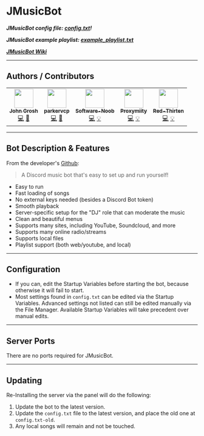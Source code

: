 # JMusicBot

***JMusicBot config file: [config.txt](../repository/bots/discord/jmusicbot/config.txt)!***

***JMusicBot example playlist: [example_playlist.txt](../repository/bots/discord/jmusicbot/example_playlist.txt)***

***[JMusicBot Wiki](https://jmusicbot.com/)***
___

## Authors / Contributors

<!-- prettier-ignore-start -->
<!-- markdownlint-disable -->
<table>
    <tr>
        <td align="center">
            <a href="https://github.com/jagrosh">
                <img src="https://avatars.githubusercontent.com/u/12754382" width="50px;" alt=""/><br /><sub><b>John Grosh</b></sub>
            </a>
            <br />
            <a href="https://github.com/jagrosh/MusicBot/commits?author=jagrosh" title="Codes">💻</a>
            <a href="https://github.com/jagrosh/MusicBot/commits?author=jagrosh" title="Original Bot Creator">🤖</a>
        </td>
        <td align="center">
            <a href="https://github.com/parkervcp">
                <img src="https://avatars.githubusercontent.com/u/1207679" width="50px;" alt=""/><br /><sub><b>parkervcp</b></sub>
            </a>
            <br />
            <a href="https://github.com/parkervcp/eggs/commits?author=parkervcp" title="Codes">💻</a>
            <a href="https://github.com/parkervcp/eggs/commits?author=parkervcp" title="Original Egg Creator">🥚</a>
        </td>
        <td align="center">
            <a href="https://github.com/Software-Noob">
                <img src="https://avatars.githubusercontent.com/u/10975908" width="50px;" alt=""/><br /><sub><b>Software-Noob</b></sub>
            </a>
            <br />
            <a href="https://github.com/parkervcp/eggs/commits?author=Software-Noob" title="Codes">💻</a>
            <a href="https://github.com/parkervcp/eggs/commits?author=Software-Noob" title="Contributor">💡</a>
        </td>
        <td align="center">
            <a href="https://github.com/Proxymiity">
                <img src="https://avatars.githubusercontent.com/u/25194496" width="50px;" alt=""/><br /><sub><b>Proxymiity</b></sub>
            </a>
            <br />
            <a href="https://github.com/parkervcp/eggs/commits?author=Proxymiity" title="Codes">💻</a>
            <a href="https://github.com/parkervcp/eggs/commits?author=Proxymiity" title="Contributor">💡</a>
        </td>
        <td align="center">
            <a href="https://github.com/lilkingjr1">
                <img src="https://avatars.githubusercontent.com/u/4533989" width="50px;" alt=""/><br /><sub><b>Red-Thirten</b></sub>
            </a>
            <br />
            <a href="https://github.com/parkervcp/eggs/commits?author=lilkingjr1" title="Codes">💻</a>
            <a href="https://github.com/parkervcp/eggs/commits?author=iamkubi" title="Contributor">💡</a>
        </td>
    </tr>
</table>
<!-- markdownlint-enable -->
<!-- prettier-ignore-end -->

___

## Bot Description & Features

From the developer's [Github](https://github.com/jagrosh/MusicBot):
> A Discord music bot that's easy to set up and run yourself!

- Easy to run
- Fast loading of songs
- No external keys needed (besides a Discord Bot token)
- Smooth playback
- Server-specific setup for the "DJ" role that can moderate the music
- Clean and beautiful menus
- Supports many sites, including YouTube, Soundcloud, and more
- Supports many online radio/streams
- Supports local files
- Playlist support (both web/youtube, and local)

___

## Configuration

- If you can, edit the Startup Variables before starting the bot, because otherwise it will fail to start.
- Most settings found in `config.txt` can be edited via the Startup Variables. Advanced settings not listed can still be edited manually via the File Manager. Available Startup Variables will take precedent over manual edits.

___

## Server Ports

There are no ports required for JMusicBot.
___

## Updating

Re-Installing the server via the panel will do the following:

1. Update the bot to the latest version.
2. Update the `config.txt` file to the latest version, and place the old one at `config.txt-old`.
3. Any local songs will remain and not be touched.
